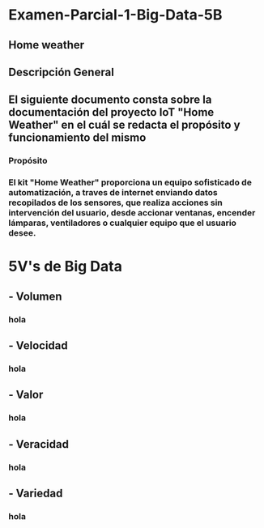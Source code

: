 # Examen-Parcial-1-Big-Data-5B
## Home weather
## Descripción General
## El siguiente documento consta sobre la documentación del proyecto IoT "Home Weather" en el cuál se redacta el propósito y funcionamiento del mismo
### Propósito
### El kit "Home Weather" proporciona un equipo sofisticado de automatización, a traves de internet enviando datos recopilados de los sensores, que realiza acciones sin intervención del usuario, desde accionar ventanas, encender lámparas, ventiladores o cualquier equipo que el usuario desee.
# 5V's de Big Data
## - Volumen
### hola
## - Velocidad
### hola
## - Valor
### hola
## - Veracidad
### hola
## - Variedad
### hola
